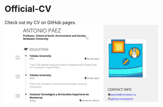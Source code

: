 
<!-- README.md is generated from README.Rmd. Please edit that file -->

# Official-CV

<!-- badges: start -->
<!-- badges: end -->

Check out my CV on GitHub pages.
[![“”](docs/images/web-cv-preview.png)](https://paezha.github.io/Official-CV/)
